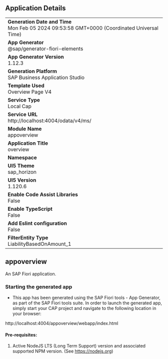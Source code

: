 ## Application Details
|               |
| ------------- |
|**Generation Date and Time**<br>Mon Feb 05 2024 09:53:58 GMT+0000 (Coordinated Universal Time)|
|**App Generator**<br>@sap/generator-fiori-elements|
|**App Generator Version**<br>1.12.3|
|**Generation Platform**<br>SAP Business Application Studio|
|**Template Used**<br>Overview Page V4|
|**Service Type**<br>Local Cap|
|**Service URL**<br>http://localhost:4004/odata/v4/ms/
|**Module Name**<br>appoverview|
|**Application Title**<br>overview|
|**Namespace**<br>|
|**UI5 Theme**<br>sap_horizon|
|**UI5 Version**<br>1.120.6|
|**Enable Code Assist Libraries**<br>False|
|**Enable TypeScript**<br>False|
|**Add Eslint configuration**<br>False|
|**FilterEntity Type**<br>LiabilityBasedOnAmount_1|

## appoverview

An SAP Fiori application.

### Starting the generated app

-   This app has been generated using the SAP Fiori tools - App Generator, as part of the SAP Fiori tools suite.  In order to launch the generated app, simply start your CAP project and navigate to the following location in your browser:

http://localhost:4004/appoverview/webapp/index.html

#### Pre-requisites:

1. Active NodeJS LTS (Long Term Support) version and associated supported NPM version.  (See https://nodejs.org)


